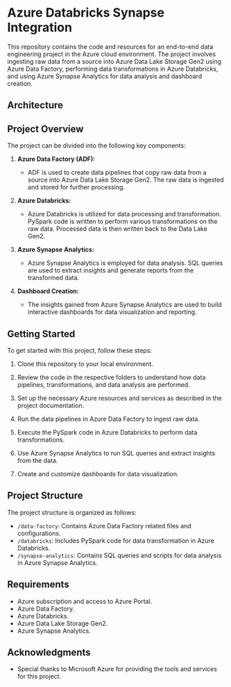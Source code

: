 # Azure Databricks Synapse Integration

This repository contains the code and resources for an end-to-end data engineering project in the Azure cloud environment. The project involves ingesting raw data from a source into Azure Data Lake Storage Gen2 using Azure Data Factory, performing data transformations in Azure Databricks, and using Azure Synapse Analytics for data analysis and dashboard creation.

## Architecture

## Project Overview

The project can be divided into the following key components:

1. **Azure Data Factory (ADF):**
   - ADF is used to create data pipelines that copy raw data from a source into Azure Data Lake Storage Gen2. The raw data is ingested and stored for further processing.

2. **Azure Databricks:**
   - Azure Databricks is utilized for data processing and transformation. PySpark code is written to perform various transformations on the raw data. Processed data is then written back to the Data Lake Gen2.

3. **Azure Synapse Analytics:**
   - Azure Synapse Analytics is employed for data analysis. SQL queries are used to extract insights and generate reports from the transformed data.

4. **Dashboard Creation:**
   - The insights gained from Azure Synapse Analytics are used to build interactive dashboards for data visualization and reporting.

## Getting Started

To get started with this project, follow these steps:

1. Clone this repository to your local environment.

2. Review the code in the respective folders to understand how data pipelines, transformations, and data analysis are performed.

3. Set up the necessary Azure resources and services as described in the project documentation.

4. Run the data pipelines in Azure Data Factory to ingest raw data.

5. Execute the PySpark code in Azure Databricks to perform data transformations.

6. Use Azure Synapse Analytics to run SQL queries and extract insights from the data.

7. Create and customize dashboards for data visualization.

## Project Structure

The project structure is organized as follows:

- `/data-factory`: Contains Azure Data Factory related files and configurations.
- `/databricks`: Includes PySpark code for data transformation in Azure Databricks.
- `/synapse-analytics`: Contains SQL queries and scripts for data analysis in Azure Synapse Analytics.

## Requirements

- Azure subscription and access to Azure Portal.
- Azure Data Factory.
- Azure Databricks.
- Azure Data Lake Storage Gen2.
- Azure Synapse Analytics.

## Acknowledgments

- Special thanks to Microsoft Azure for providing the tools and services for this project.


